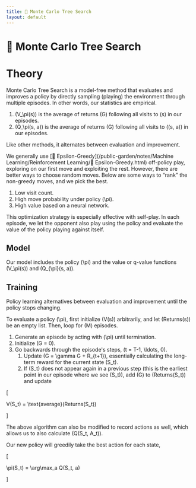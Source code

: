 ```yaml
---
title: 🎲 Monte Carlo Tree Search
layout: default
---
```


# 🎲 Monte Carlo Tree Search

# Theory
Monte Carlo Tree Search is a model-free method that evaluates and improves a policy by directly sampling (playing) the environment through multiple episodes. In other words, our statistics are empirical.
1. \(V_\pi(s)\) is the average of returns \(G\) following all visits to \(s\) in our episodes.
2. \(Q_\pi(s, a)\) is the average of returns \(G\) following all visits to \((s, a)\) in our episodes.

Like other methods, it alternates between evaluation and improvement.

We generally use [🧧 Epsilon-Greedy](/public-garden/notes/Machine Learning/Reinforcement Learning/🧧 Epsilon-Greedy.html) off-policy play, exploring on our first move and exploiting the rest. However, there are better ways to choose random moves. Below are some ways to “rank” the non-greedy moves, and we pick the best.
1. Low visit count.
2. High move probability under policy \(\pi\).
3. High value based on a neural network.

This optimization strategy is especially effective with self-play. In each episode, we let the opponent also play using the policy and evaluate the value of the policy playing against itself.

## Model
Our model includes the policy \(\pi\) and the value or q-value functions \(V_\pi(s)\) and \(Q_{\pi}(s, a)\).

## Training
Policy learning alternatives between evaluation and improvement until the policy stops changing.

To evaluate a policy \(\pi\), first initialize \(V(s)\) arbitrarily, and let \(Returns(s)\) be an empty list. Then, loop for \(M\) episodes.
1. Generate an episode by acting with \(\pi\) until termination.
2. Initialize \(G = 0\).
3. Go backwards through the episode's steps, \(t = T-1, \ldots, 0\).
	1. Update \(G = \gamma G + R_{t+1}\), essentially calculating the long-term reward for the current state \(S_t\).
	2. If \(S_t\) does not appear again in a previous step (this is the earliest point in our episode where we see \(S_t\)), add \(G\) to \(Returns(S_t)\) and update 

\[

V(S_t) = \text{average}(Returns(S_t))

\]

The above algorithm can also be modified to record actions as well, which allows us to also calculate \(Q(S_t, A_t)\).

Our new policy will greedily take the best action for each state, 

\[

\pi(S_t) = \arg\max_a Q(S_t, a)

\]

